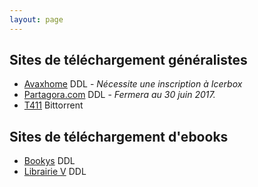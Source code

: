 ```yaml
---
layout: page
---
```


## Sites de téléchargement généralistes

* [Avaxhome](https://avxhm.se "Avaxhome") DDL - _Nécessite une inscription à Icerbox_
* [Partagora.com](https://partagora.com "Partagora") DDL - _Fermera au 30 juin 2017._
* [T411](https://www.t411.al "T411") Bittorrent

## Sites de téléchargement d'ebooks

* [Bookys](http://bookys.me "Bookys") DDL
* [Librairie V](http://librairie-v.co "Librairie V") DDL


